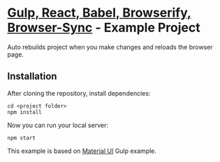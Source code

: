 # [Gulp, React, Babel, Browserify, Browser-Sync](https://github.com/n0m0r3pa1n/babel_browserify_gulp_react_template) - Example Project

Auto rebuilds project when you make changes and reloads the browser page.

## Installation
After cloning the repository, install dependencies:
```
cd <project folder>
npm install
```

Now you can run your local server:
```
npm start
```

This example is based on [Material UI](https://github.com/callemall/material-ui) Gulp example.
